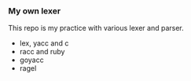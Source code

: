 ### My own lexer

This repo is my practice with various lexer and parser.

- lex, yacc and c
- racc and ruby
- goyacc
- ragel
